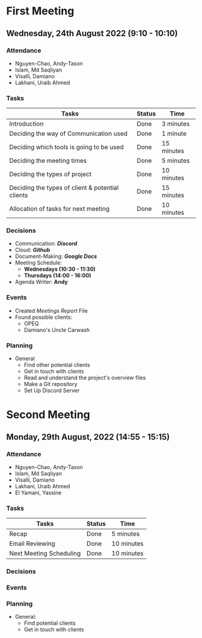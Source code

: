 # **First Meeting**

## Wednesday, 24th August 2022 (9:10 - 10:10)

### **Attendance**

- Nguyen-Chao, Andy-Tason
- Islam, Md Saqliyan
- Visalli, Damiano
- Lakhani, Uraib Ahmed

### **Tasks**

Tasks | Status | Time
--- | --- | ---
Introduction | Done | 3 minutes
Deciding the way of Communication used | Done | 1 minute
Deciding which tools is going to be used | Done | 15 minutes
Deciding the meeting times | Done | 5 minutes
Deciding the types of project | Done | 10 minutes
Deciding the types of client & potential clients | Done | 15 minutes
Allocation of tasks for next meeting | Done | 10 minutes

### **Decisions**

- Communication: ***Discord***
- Cloud: ***Github***
- Document-Making: ***Google Docs***
- Meeting Schedule:
  - **Wednesdays (10:30 - 11:30)**
  - **Thursdays (14:00 - 16:00)**
- Agenda Writer: **Andy**

### **Events**

- Created *Meetings Report* File
- Found possible clients:
  - OPEQ
  - Damiano's Uncle Carwash

### **Planning**

- General
  - Find other potential clients
  - Get in touch with clients
  - Read and understand the project's overview files
  - Make a Git repository
  - Set Up Discord Server

# **Second Meeting**

## Monday, 29th August, 2022 (14:55 - 15:15)

### **Attendance**

- Nguyen-Chao, Andy-Tason
- Islam, Md Saqliyan
- Visalli, Damiano
- Lakhani, Uraib Ahmed
- El Yamani, Yassine

### **Tasks**

Tasks | Status | Time
--- | --- | ---
Recap | Done | 5 minutes
Email Reviewing | Done | 10 minutes
Next Meeting Scheduling | Done | 10 minutes

### **Decisions**

### **Events**

### **Planning**

- General:
  - Find potential clients
  - Get in touch with clients
